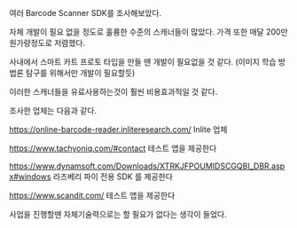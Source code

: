 여러 Barcode Scanner SDK를 조사해보았다.

자체 개발이 필요 없을 정도로 훌륭한 수준의 스캐너들이 많았다. 가격 또한 매달 200만원가량정도로 저렴했다.

사내에서 스마트 카트 프로토 타입을 만들 땐 개발이 필요없을 것 같다. (이미지 학습 방법론 탐구를 위해서만 개발이 필요할듯)

이러한 스캐너들을 유료사용하는것이 훨씬 비용효과적일 것 같다.

조사한 업체는 다음과 같다.

https://online-barcode-reader.inliteresearch.com/
Inlite 업체 

https://www.tachyoniq.com/#contact
테스트 앱을 제공한다 

https://www.dynamsoft.com/Downloads/XTRKJFPOUMIDSCGQBI_DBR.aspx#windows
라즈베리 파이 전용 SDK 를 제공한다


https://www.scandit.com/
테스트 앱을 제공한다 

사업을 진행할땐 자체기술력으로는 할 필요가 없다는 생각이 들었다.
